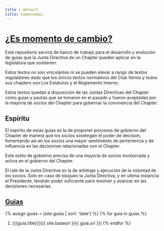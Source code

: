 ```yaml
---
title : default
title: Comencemos.
---
```


# [¿Es momento de cambio?](README.md)

Este repositorio servirá de banco de trabajo para el desarrollo y evolución de guías que la Junta Directiva de un Chapter pueden aplicar en la legislatura que sostienen.

Estos textos no son vinculantes ni se pueden elevar a rango de textos reguladores dado que los únicos textos normativos del Club Venox y todos sus chapters son Los Estatutos y el Reglamento Interno.

Estos textos quedan a disposición de las Juntas Directivas del Chapter como guias y pautas que se tomaron en el pasado y fueron aceptadas por la mayoría de socios del Chapter para gobernar la convivencia del Chapter.

## Espíritu

El espíritu de estas guías es la de proponer procesos de gobierno del Chapter de manera que los socios sostengan el poder de decision, fomentando asi en los socios una mayor sentimiento de pertenencia y de influencia en las decisiones relacionadas con el Chapter. 

Este estilo de gobierno precisa de una mayoría de socios involucrada y activa en el gobierno del Chapter. 

El role de la Junta Directiva es la de arbitraje y ejecución de la voluntad de los socios. 
Solo en caso de bloqueo la Junta Directiva, y en ultima instancia el Presidente, tendrán poder suficiente para resolver y avanzar en las decisiones necesarias.

## [Guias](guias.html)

{% assign guias = (site.guias | sort: 'date') %}
{% for guia in guias %}
1. [{{guia.title}}]({{ site.baseurl }}{{ guia.url }})
{% endfor %}
